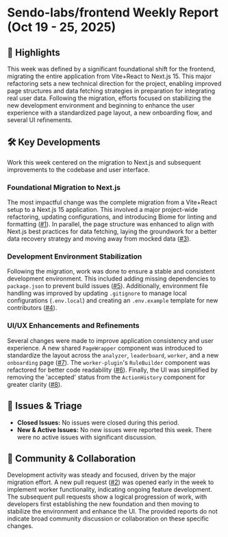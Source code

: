 # Sendo-labs/frontend Weekly Report (Oct 19 - 25, 2025)

## 🚀 Highlights
This week was defined by a significant foundational shift for the frontend, migrating the entire application from Vite+React to Next.js 15. This major refactoring sets a new technical direction for the project, enabling improved page structures and data fetching strategies in preparation for integrating real user data. Following the migration, efforts focused on stabilizing the new development environment and beginning to enhance the user experience with a standardized page layout, a new onboarding flow, and several UI refinements.

## 🛠️ Key Developments
Work this week centered on the migration to Next.js and subsequent improvements to the codebase and user interface.

### Foundational Migration to Next.js
The most impactful change was the complete migration from a Vite+React setup to a Next.js 15 application. This involved a major project-wide refactoring, updating configurations, and introducing Biome for linting and formatting ([#1](https://github.com/Sendo-labs/frontend/pull/1)). In parallel, the page structure was enhanced to align with Next.js best practices for data fetching, laying the groundwork for a better data recovery strategy and moving away from mocked data ([#3](https://github.com/Sendo-labs/frontend/pull/3)).

### Development Environment Stabilization
Following the migration, work was done to ensure a stable and consistent development environment. This included adding missing dependencies to `package.json` to prevent build issues ([#5](https://github.com/Sendo-labs/frontend/pull/5)). Additionally, environment file handling was improved by updating `.gitignore` to manage local configurations (`.env.local`) and creating an `.env.example` template for new contributors ([#4](https://github.com/Sendo-labs/frontend/pull/4)).

### UI/UX Enhancements and Refinements
Several changes were made to improve application consistency and user experience. A new shared `PageWrapper` component was introduced to standardize the layout across the `analyzer`, `leaderboard`, `worker`, and a new `onboarding` page ([#7](https://github.com/Sendo-labs/frontend/pull/7)). The `worker-plugin`'s `RuleBuilder` component was refactored for better code readability ([#6](https://github.com/Sendo-labs/frontend/pull/6)). Finally, the UI was simplified by removing the 'accepted' status from the `ActionHistory` component for greater clarity ([#8](https://github.com/Sendo-labs/frontend/pull/8)).

## 🐛 Issues & Triage
- **Closed Issues:** No issues were closed during this period.
- **New & Active Issues:** No new issues were reported this week. There were no active issues with significant discussion.

## 💬 Community & Collaboration
Development activity was steady and focused, driven by the major migration effort. A new pull request ([#2](https://github.com/Sendo-labs/frontend/pull/2)) was opened early in the week to implement worker functionality, indicating ongoing feature development. The subsequent pull requests show a logical progression of work, with developers first establishing the new foundation and then moving to stabilize the environment and enhance the UI. The provided reports do not indicate broad community discussion or collaboration on these specific changes.